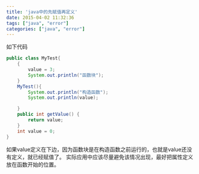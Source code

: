 ```yaml
---
title: 'java中的先赋值再定义'
date: 2015-04-02 11:32:36
tags: ["java", "error"]
categories: ["java", "error"]
---
```


如下代码
```java
public class MyTest{
    {
        value = 3;
        System.out.println("函数块");
    }
    MyTest(){
        System.out.println("构造函数");
        System.out.println(value);

    }
    public int getValue() {
        return value;
    }
    int value = 0;
}
```
如果value定义在下边，因为函数块是在构造函数之前运行的，也就是value还没有定义，就已经赋值了。
实际应用中应该尽量避免该情况出现，最好把属性定义放在函数开始的位置。


